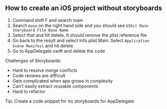 ## How to create an iOS project without storyboards

1. Command shift F and search main
2. Search `main` on the right hand side and you should see `UIKit Main Storyboard File Base Name`
3. Select that and hit delete. It should remove the plist reference file
4. Go back to the result and select Info.plist Main. Select `Application Scene Manifest` and hit delete
5. Go to AppDelegate.swift and delete the code

Challenges of Storyboards:
- Hard to resolve merge conflicts 
- Code reviews are difficult
- Gets complicated when app grows in complexity
- Can't easily extract reusable components
- Hard to refactor

Tip: Create a code snippet for no storyboards for AppDelegate